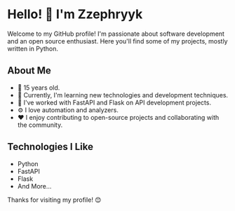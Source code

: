 # Hello! 👋 I'm Zzephryyk

Welcome to my GitHub profile! I'm passionate about software development and an open source enthusiast. Here you'll find some of my projects, mostly written in Python.

## About Me

- 👦 15 years old.
- 🌱 Currently, I'm learning new technologies and development techniques.
- 💼 I've worked with FastAPI and Flask on API development projects.
- ⚙️ I love automation and analyzers.
- ❤️ I enjoy contributing to open-source projects and collaborating with the community.

## Technologies I Like

- Python
- FastAPI
- Flask
- And More...

<!--## Contact  -->

Thanks for visiting my profile! 😊
